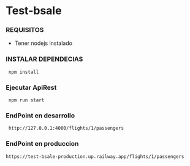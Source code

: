 # Test-bsale

### REQUISITOS

* Tener nodejs instalado

### INSTALAR DEPENDECIAS
```  npm install ```

### Ejecutar ApiRest
```  npm run start ```


### EndPoint en desarrollo
```  http://127.0.0.1:4000/flights/1/passengers ```

### EndPoint en produccion
``` https://test-bsale-production.up.railway.app/flights/1/passengers ```
